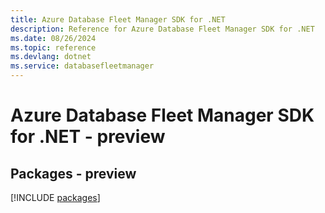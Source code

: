 ```yaml
---
title: Azure Database Fleet Manager SDK for .NET
description: Reference for Azure Database Fleet Manager SDK for .NET
ms.date: 08/26/2024
ms.topic: reference
ms.devlang: dotnet
ms.service: databasefleetmanager
---
```

# Azure Database Fleet Manager SDK for .NET - preview
## Packages - preview
[!INCLUDE [packages](database-fleet-manager-index.md)]